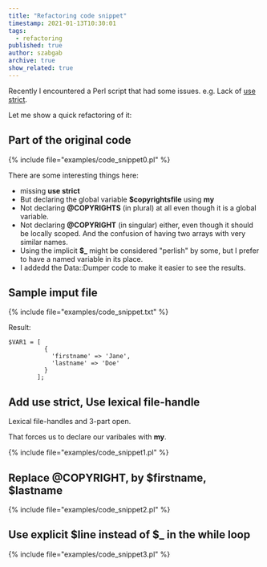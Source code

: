 ```yaml
---
title: "Refactoring code snippet"
timestamp: 2021-01-13T10:30:01
tags:
  - refactoring
published: true
author: szabgab
archive: true
show_related: true
---
```



Recently I encountered a Perl script that had some issues. e.g. Lack of [use strict](/always-use-strict-and-use-warnings).

Let me show a quick refactoring of it:


## Part of the original code

{% include file="examples/code_snippet0.pl" %}

There are some interesting things here:

* missing <b>use strict</b>
* But declaring the global variable <b>$copyrightsfile</b> using <b>my</b>
* Not declaring <b>@COPYRIGHTS</b> (in plural) at all even though it is a global variable.
* Not declaring <b>@COPYRIGHT</b> (in singular) either, even though it should be locally scoped. And the confusion of having two arrays with very similar names.
* Using the implicit <b>$_</b> might be considered "perlish" by some, but I prefer to have a named variable in its place.
* I addedd the Data::Dumper code to make it easier to see the results.

## Sample imput file

{% include file="examples/code_snippet.txt" %}

Result:

```
$VAR1 = [
          {
            'firstname' => 'Jane',
            'lastname' => 'Doe'
          }
        ];
```


## Add <b>use strict</b>, Use lexical file-handle

Lexical file-handles and 3-part open.

That forces us to declare our varibales with <b>my</b>.

{% include file="examples/code_snippet1.pl" %}

## Replace @COPYRIGHT, by $firstname, $lastname

{% include file="examples/code_snippet2.pl" %}

## Use explicit $line instead of $_ in the while loop

{% include file="examples/code_snippet3.pl" %}

